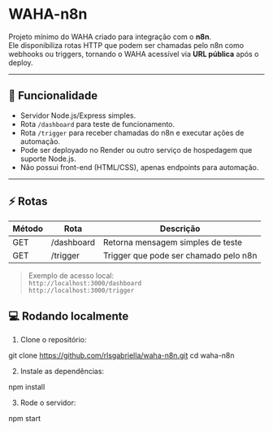 # WAHA-n8n

Projeto mínimo do WAHA criado para integração com o **n8n**.  
Ele disponibiliza rotas HTTP que podem ser chamadas pelo n8n como webhooks ou triggers, tornando o WAHA acessível via **URL pública** após o deploy.

---

## 📝 Funcionalidade

- Servidor Node.js/Express simples.
- Rota `/dashboard` para teste de funcionamento.
- Rota `/trigger` para receber chamadas do n8n e executar ações de automação.
- Pode ser deployado no Render ou outro serviço de hospedagem que suporte Node.js.
- Não possui front-end (HTML/CSS), apenas endpoints para automação.

---

## ⚡ Rotas

| Método | Rota       | Descrição                                      |
|--------|-----------|------------------------------------------------|
| GET    | /dashboard | Retorna mensagem simples de teste             |
| GET    | /trigger   | Trigger que pode ser chamado pelo n8n         |

> Exemplo de acesso local:  
> `http://localhost:3000/dashboard`  
> `http://localhost:3000/trigger`  


## 💻 Rodando localmente

1. Clone o repositório:

git clone https://github.com/rlsgabriella/waha-n8n.git
cd waha-n8n

2. Instale as dependências: 

npm install

3. Rode o servidor:

npm start